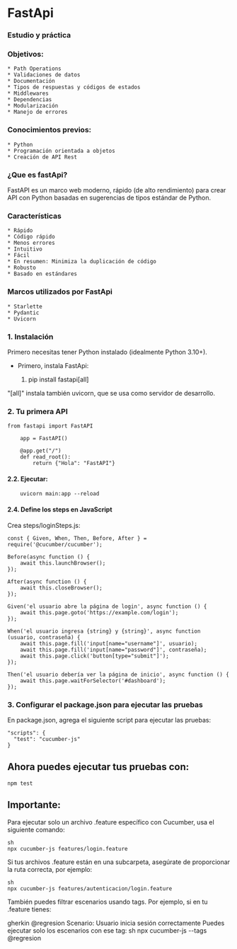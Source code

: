 # FastApi

### Estudio y práctica 

### Objetivos: 
    * Path Operations
    * Validaciones de datos
    * Documentación
    * Tipos de respuestas y códigos de estados
    * Middlewares
    * Dependencias
    * Modularización
    * Manejo de errores  

### Conocimientos previos: 
    * Python
    * Programación orientada a objetos
    * Creación de API Rest      

### ¿Que es fastApi?
FastAPI es un marco web moderno, rápido (de alto rendimiento) para crear API con Python basadas en sugerencias de tipos estándar de Python.

### Características
    * Rápido
    * Código rápido
    * Menos errores
    * Intuitivo
    * Fácil
    * En resumen: Minimiza la duplicación de código
    * Robusto
    * Basado en estándares

### Marcos utilizados por FastApi
    * Starlette
    * Pydantic
    * Uvicorn

### 1. Instalación
Primero necesitas tener Python instalado (idealmente Python 3.10+).
- Primero, instala FastApi:

    1. pip install fastapi[all]

"[all]" instala también uvicorn, que se usa como servidor de desarrollo.

### 2. Tu primera API

```
from fastapi import FastAPI

    app = FastAPI()

    @app.get("/")
    def read_root():
        return {"Hola": "FastAPI"}
```

#### 2.2. Ejecutar:
```
    uvicorn main:app --reload
```

#### 2.4. Define los steps en JavaScript
Crea steps/loginSteps.js:

    const { Given, When, Then, Before, After } = require('@cucumber/cucumber');

    Before(async function () {
        await this.launchBrowser();
    });
    
    After(async function () {
        await this.closeBrowser();
    });
    
    Given('el usuario abre la página de login', async function () {
        await this.page.goto('https://example.com/login');
    });

    When('el usuario ingresa {string} y {string}', async function (usuario, contraseña) {
        await this.page.fill('input[name="username"]', usuario);
        await this.page.fill('input[name="password"]', contraseña);
        await this.page.click('button[type="submit"]');
    });
    
    Then('el usuario debería ver la página de inicio', async function () {
        await this.page.waitForSelector('#dashboard');
    });

### 3. Configurar el package.json para ejecutar las pruebas
En package.json, agrega el siguiente script para ejecutar las pruebas:

    "scripts": {
      "test": "cucumber-js"
    }

## Ahora puedes ejecutar tus pruebas con:
    npm test

## Importante:
Para ejecutar solo un archivo .feature específico con Cucumber, usa el siguiente comando:
    
    sh
    npx cucumber-js features/login.feature

Si tus archivos .feature están en una subcarpeta, asegúrate de proporcionar la ruta correcta, por ejemplo:

    sh
    npx cucumber-js features/autenticacion/login.feature
También puedes filtrar escenarios usando tags. Por ejemplo, si en tu .feature tienes:

gherkin
@regresion
Scenario: Usuario inicia sesión correctamente
Puedes ejecutar solo los escenarios con ese tag:
sh
npx cucumber-js --tags @regresion
